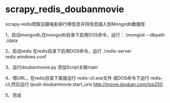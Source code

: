 # scrapy_redis_doubanmovie
scrapy-redis爬取豆瓣电影排行榜信息并将信息插入到Mongodb数据库



1、启动mongodb,在mongodb目录下启用DOS命令，运行：.\mongod --dbpath ./data

2、启动redis 在redis目录下启用DOS命令，运行  .\redis-server redis.windows.conf

3、运行doubanmovie.py  添加Script关联main

4、喂URL，在redis目录下直接运行 redis-cli.exe文件 或DOS命令下运行 redis-cli,然后运行 lpush doubanmovie:start_urls http://movie.douban.com/top250

5、完成
